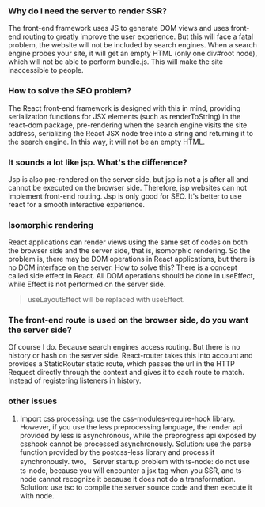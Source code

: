 ### Why do I need the server to render SSR?
The front-end framework uses JS to generate DOM views and uses front-end routing to greatly improve the user experience. But this will face a fatal problem, the website will not be included by search engines. When a search engine probes your site, it will get an empty HTML (only one div#root node), which will not be able to perform bundle.js.
This will make the site inaccessible to people.
### How to solve the SEO problem?
The React front-end framework is designed with this in mind, providing serialization functions for JSX elements (such as renderToString) in the react-dom package, pre-rendering when the search engine visits the site address, serializing the React JSX node tree into a string and returning it to the search engine. In this way, it will not be an empty HTML.
### It sounds a lot like jsp. What's the difference?
Jsp is also pre-rendered on the server side, but jsp is not a js after all and cannot be executed on the browser side. Therefore, jsp websites can not implement front-end routing. Jsp is only good for SEO. It's better to use react for a smooth interactive experience.
### Isomorphic rendering
React applications can render views using the same set of codes on both the browser side and the server side, that is, isomorphic rendering. So the problem is, there may be DOM operations in React applications, but there is no DOM interface on the server. How to solve this?
There is a concept called side effect in React. All DOM operations should be done in useEffect, while Effect is not performed on the server side.
> useLayoutEffect will be replaced with useEffect.
### The front-end route is used on the browser side, do you want the server side?
Of course I do. Because search engines access routing. But there is no history or hash on the server side. React-router takes this into account and provides a StaticRouter static route, which passes the url in the HTTP Request directly through the context and gives it to each route to match. Instead of registering listeners in history.
### other issues
1. Import css processing: use the css-modules-require-hook library. However, if you use the less preprocessing language, the render api provided by less is asynchronous, while the preprogress api exposed by csshook cannot be processed asynchronously.
Solution: use the parse function provided by the postcss-less library and process it synchronously.
two。 Server startup problem with ts-node: do not use ts-node, because you will encounter a jsx tag when you SSR, and ts-node cannot recognize it because it does not do a transformation.
Solution: use tsc to compile the server source code and then execute it with node.